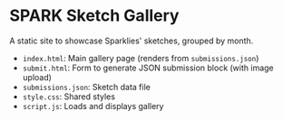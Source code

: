 # SPARK Sketch Gallery

A static site to showcase Sparklies' sketches, grouped by month.

- `index.html`: Main gallery page (renders from `submissions.json`)
- `submit.html`: Form to generate JSON submission block (with image upload)
- `submissions.json`: Sketch data file
- `style.css`: Shared styles
- `script.js`: Loads and displays gallery
